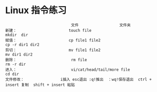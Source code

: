 # Linux 指令练习
                                 文件                  文件夹
    新建：                       touch file                                                mkdir  dir
    赋值：                       cp file1 file2                                           cp -r dir1 dir2
    剪切：                       mv file1 file2                                           mv dir1 dir2
    删除：                        rm file                                                    rm -r dir
    进入：                        vi/cat/head/tail/more file                      cd dir
    文件修改：                i插入 esc退出 :q!推出  ：wq!保存退出  ctrl + insert 复制  shift + insert 粘贴